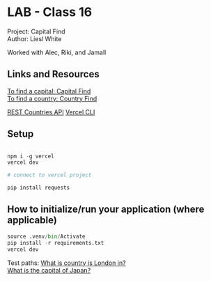 # LAB - Class 16
Project: Capital Find  
Author: Liesl White  

Worked with Alec, Riki, and Jamall

## Links and Resources
[To find a capital: Capital Find](api/capital_finder.py)  
[To find a country: Country Find](api/country_finder.py)  

[REST Countries API](https://restcountries.com/#rest-countries)
[Vercel CLI](https://vercel.com/docs/concepts/deployments/overview#vercel-cli)


## Setup

```python 

npm i -g vercel
vercel dev

# connect to vercel project

pip install requests

```

## How to initialize/run your application (where applicable)
```python 
source .venv/bin/Activate
pip install -r requirements.txt
vercel dev
```
Test paths:
[What is country is London in?](https://capital-finder-liesl-white.vercel.app/api/country_finder?capital=london)  
[What is the capital of Japan?](https://capital-finder-liesl-white.vercel.app/api/capital_finder?name=japan)  


